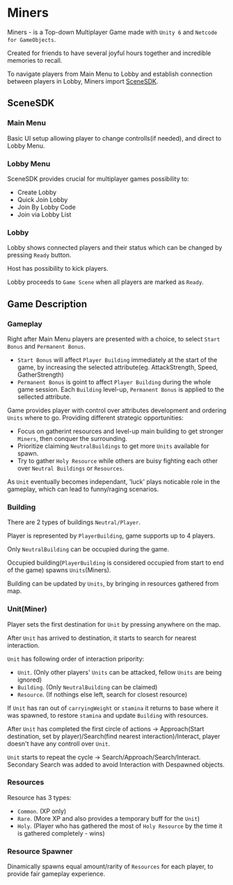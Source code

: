 # Miners

Miners - is a Top-down Multiplayer Game made with ```Unity 6``` and ```Netcode for GameObjects```.

Created for friends to have several joyful hours together and incredible memories to recall.

To navigate players from Main Menu to Lobby and establish connection between players in Lobby, Miners import [SceneSDK](https://github.com/WC-Lover/SceneSDK).

## SceneSDK
### Main Menu

Basic UI setup allowing player to change controlls(if needed), and direct to Lobby Menu. 

### Lobby Menu

SceneSDK provides crucial for multiplayer games possibility to:
* Create Lobby
* Quick Join Lobby
* Join By Lobby Code 
* Join via Lobby List

### Lobby

Lobby shows connected players and their status which can be changed by pressing ```Ready``` button.

Host has possibility to kick players.

Lobby proceeds to ```Game Scene``` when all players are marked as ```Ready```.

## Game Description

### Gameplay

Right after Main Menu players are presented with a choice, to select ```Start Bonus``` and ```Permanent Bonus```.

* ```Start Bonus``` will affect ```Player Building``` immediately at the start of the game, by increasing the selected attribute(eg. AttackStrength, Speed, GatherStrength)
* ```Permanent Bonus``` is goint to affect ```Player Building``` during the whole game session. Each ```Building``` level-up, ```Permanent Bonus``` is applied to the sellected attribute. 

Game provides player with control over attributes development and ordering ```Units``` where to go. Providing different strategic opportunities:

* Focus on gatherint resources and level-up main building to get stronger ```Miners```, then conquer the surrounding.
* Prioritize claiming ```NeutralBuildings``` to get more ```Units``` available for spawn.
* Try to gather ```Holy Resource``` while others are buisy fighting each other over ```Neutral Buildings``` or ```Resources```.

As ```Unit``` eventually becomes independant, 'luck' plays noticable role in the gameplay, which can lead to funny/raging scenarios. 

### Building

There are 2 types of buildings ```Neutral/Player```.

Player is represented by ```PlayerBuilding```, game supports up to 4 players.

Only ```NeutralBuilding``` can be occupied during the game.

Occupied building(```PlayerBuilding``` is considered occupied from start to end of the game) spawns ```Units```(Miners).

Building can be updated by ```Units```, by bringing in resources gathered from map.

### Unit(Miner)

Player sets the first destination for ```Unit``` by pressing anywhere on the map.

After ```Unit``` has arrived to destination, it starts to search for nearest interaction.

```Unit``` has following order of interaction pripority:
* ```Unit```. (Only other players' ```Units``` can be attacked, fellow ```Units``` are being ignored)
* ```Building```. (Only ```NeutralBuilding``` can be claimed)
* ```Resource```. (If nothings else left, search for closest resource)

If ```Unit``` has ran out of ```carryingWeight``` or ```stamina``` it returns to base where it was spawned, to restore ```stamina``` and update ```Building``` with resources.

After ```Unit``` has completed the first circle of actions -> Approach(Start destination, set by player)/Search(find nearest interaction)/Interact, player doesn't have any controll over ```Unit```.

```Unit``` starts to repeat the cycle -> Search/Approach/Search/Interact. Secondary Search was added to avoid Interaction with Despawned objects. 

### Resources

Resource has 3 types:
* ```Common```. (XP only)
* ```Rare```. (More XP and also provides a temporary buff for the ```Unit```)
* ```Holy```. (Player who has gathered the most of ```Holy Resource``` by the time it is gathered completely - wins)

### Resource Spawner

Dinamically spawns equal amount/rarity of ```Resources``` for each player, to provide fair gameplay experience. 
